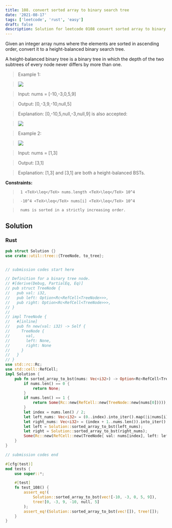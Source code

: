 ```yaml
---
title: 108. convert sorted array to binary search tree
date: '2021-08-17'
tags: ['leetcode', 'rust', 'easy']
draft: false
description: Solution for leetcode 0108 convert sorted array to binary search tree
---
```


 

  Given an integer array nums where the elements are sorted in ascending order, convert it to a height-balanced binary search tree.

  A height-balanced binary tree is a binary tree in which the depth of the two subtrees of every node never differs by more than one.

   

 >   Example 1:

 >   ![](https://assets.leetcode.com/uploads/2021/02/18/btree1.jpg)

 >   Input: nums <TeX>=</TeX> [-10,-3,0,5,9]

 >   Output: [0,-3,9,-10,null,5]

 >   Explanation: [0,-10,5,null,-3,null,9] is also accepted:

 >   ![](https://assets.leetcode.com/uploads/2021/02/18/btree2.jpg)

  

 >   Example 2:

 >   ![](https://assets.leetcode.com/uploads/2021/02/18/btree.jpg)

 >   Input: nums <TeX>=</TeX> [1,3]

 >   Output: [3,1]

 >   Explanation: [1,3] and [3,1] are both a height-balanced BSTs.

  

   

  **Constraints:**

  

 >   	1 <TeX>\leq</TeX> nums.length <TeX>\leq</TeX> 10^4

 >   	-10^4 <TeX>\leq</TeX> nums[i] <TeX>\leq</TeX> 10^4

 >   	nums is sorted in a strictly increasing order.


## Solution
### Rust
```rust
pub struct Solution {}
use crate::util::tree::{TreeNode, to_tree};


// submission codes start here

// Definition for a binary tree node.
// #[derive(Debug, PartialEq, Eq)]
// pub struct TreeNode {
//   pub val: i32,
//   pub left: Option<Rc<RefCell<TreeNode>>>,
//   pub right: Option<Rc<RefCell<TreeNode>>>,
// }
// 
// impl TreeNode {
//   #[inline]
//   pub fn new(val: i32) -> Self {
//     TreeNode {
//       val,
//       left: None,
//       right: None
//     }
//   }
// }
use std::rc::Rc;
use std::cell::RefCell;
impl Solution {
    pub fn sorted_array_to_bst(nums: Vec<i32>) -> Option<Rc<RefCell<TreeNode>>> {
        if nums.len() == 0 {
            return None;
        }
        if nums.len() == 1 {
            return Some(Rc::new(RefCell::new(TreeNode::new(nums[0]))));
        }
        let index = nums.len() / 2;
        let left_nums: Vec<i32> = (0..index).into_iter().map(|i|nums[i]).collect();
        let right_nums: Vec<i32> = (index + 1..nums.len()).into_iter().map(|i|nums[i]).collect();
        let left = Solution::sorted_array_to_bst(left_nums);
        let right = Solution::sorted_array_to_bst(right_nums);
        Some(Rc::new(RefCell::new(TreeNode{ val: nums[index], left: left, right: right})))
    }
}

// submission codes end

#[cfg(test)]
mod tests {
    use super::*;

    #[test]
    fn test_108() {
        assert_eq!(
            Solution::sorted_array_to_bst(vec![-10, -3, 0, 5, 9]),
            tree![0, -3, 9, -10, null, 5]
        );
        assert_eq!(Solution::sorted_array_to_bst(vec![]), tree![]);
    }
}

```

